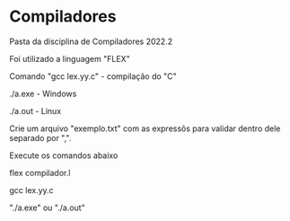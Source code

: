 # Compiladores
Pasta da disciplina de Compiladores 2022.2


Foi utilizado a linguagem "FLEX"


Comando "gcc lex.yy.c" - compilação do "C"


./a.exe - Windows


./a.out - Linux




Crie um arquivo "exemplo.txt" com as expressõs para validar dentro dele separado por ",".


Execute os comandos abaixo


flex compilador.l


gcc lex.yy.c


"./a.exe" ou "./a.out"
